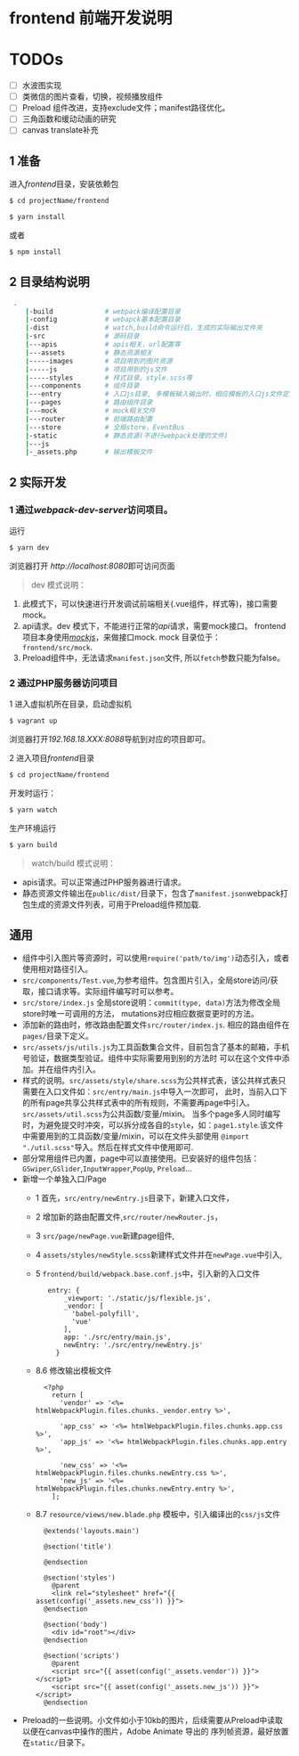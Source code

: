 # frontend 前端开发说明

# TODOs
- [ ] 水波图实现
- [ ] 类微信的图片查看，切换，视频播放组件
- [ ] Preload 组件改进，支持exclude文件；manifest路径优化。
- [ ] 三角函数和缓动动画的研究
- [ ] canvas translate补充

## 1 准备
进入*frontend*目录，安装依赖包
```bash
$ cd projectName/frontend
```

```bash
$ yarn install
```
或者
```bash
$ npm install
```

## 2 目录结构说明
```bash
 .
    |-build             # webpack编译配置目录
    |-config            # webapck基本配置目录
    |-dist              # watch,build命令运行后，生成的实际输出文件夹
    |-src               # 源码目录
    |---apis            # apis相关，url配置等
    |---assets          # 静态资源相关
    |-----images        # 项目用到的图片资源
    |-----js            # 项目用到的js文件
    |-----styles        # 样式目录。style.scss等
    |---components      # 组件目录
    |---entry           # 入口js目录, 多模板输入输出时，相应模板的入口js文件定义在这里
    |---pages           # 路由组件目录
    |---mock            # mock相关文件
    |---router          # 前端路由配置
    |---store           # 全局store，EventBus
    |-static            # 静态资源(不进行webpack处理的文件)
    |---js
    |-_assets.php       # 输出模板文件
```

## 2 实际开发
### 1 通过*webpack-dev-server*访问项目。

运行
```bash
$ yarn dev
```
浏览器打开 *http://localhost:8080*即可访问页面

> dev 模式说明：
1. 此模式下，可以快速进行开发调试前端相关(.vue组件，样式等)，接口需要mock。
2. api请求。dev 模式下，不能进行正常的*api*请求，需要mock接口。
frontend项目本身使用[*mockjs*](https://github.com/nuysoft/Mock/tree/refactoring)，来做接口mock.
mock 目录位于： `frontend/src/mock`. 
3. Preload组件中，无法请求`manifest.json`文件, 所以`fetch`参数只能为false。

### 2 通过PHP服务器访问项目
1 进入虚拟机所在目录，启动虚拟机
```bash
$ vagrant up
```
浏览器打开*192.168.18.XXX:8088*导航到对应的项目即可。

2 进入项目*frontend*目录

```bash
$ cd projectName/frontend
```

开发时运行：
```bash
$ yarn watch
```

生产环境运行
```bash
$ yarn build
```

> watch/build 模式说明：
- apis请求。可以正常通过PHP服务器进行请求。
- 静态资源文件输出在`public/dist/`目录下，包含了`manifest.json`webpack打包生成的资源文件列表，可用于Preload组件预加载.

## 通用
- 组件中引入图片等资源时，可以使用`require('path/to/img')`动态引入，或者使用相对路径引入。
- `src/components/Test.vue`,为参考组件。包含图片引入，全局store访问/获取，接口请求等。实际组件编写时可以参考。
- `src/store/index.js` 全局store说明：`commit(type, data)`方法为修改全局store时唯一可调用的方法，
mutations对应相应数据变更时的方法。
- 添加新的路由时，修改路由配置文件`src/router/index.js`. 相应的路由组件在`pages/`目录下定义。
- `src/assets/js/utils.js`为工具函数集合文件，目前包含了基本的邮箱，手机号验证，数据类型验证。组件中实际需要用到别的方法时
可以在这个文件中添加。并在组件内引入。
- 样式的说明。`src/assets/style/share.scss`为公共样式表，该公共样式表只需要在入口文件如：`src/entry/main.js`中导入一次即可，
此时，当前入口下的所有page共享公共样式表中的所有规则，不需要再page中引入。`src/assets/util.scss`为公共函数/变量/mixin。
当多个page多人同时编写时，为避免提交时冲突，可以拆分成各自的`style`，如：`page1.style`.该文件中需要用到的工具函数/变量/mixin，可以在文件头部使用
`@import "./util.scss"`导入。然后在样式文件中使用即可.
- 部分常用组件已内置，page中可以直接使用。已安装好的组件包括：`GSwiper`,`GSlider`,`InputWrapper`,`PopUp`, `Preload`...
- 新增一个单独入口/Page
  - 1  首先，`src/entry/newEntry.js`目录下，新建入口文件，
  - 2  增加新的路由配置文件,`src/router/newRouter.js`， 
  - 3  `src/page/newPage.vue`新建page组件,
  - 4  `assets/styles/newStyle.scss`新建样式文件并在`newPage.vue`中引入,
  - 5  `frontend/build/webpack.base.conf.js`中，引入新的入口文件
  
      ```
         entry: {
             _viewport: './static/js/flexible.js',
             _vendor: [
               'babel-polyfill',
               'vue'
             ],
             app: './src/entry/main.js',
             newEntry: './src/entry/newEntry.js'
           }
       ```
  - 8.6 修改输出模板文件
  
      ```
        <?php
          return [
            'vendor' => '<%= htmlWebpackPlugin.files.chunks._vendor.entry %>',
        
            'app_css' => '<%= htmlWebpackPlugin.files.chunks.app.css %>',
            'app_js' => '<%= htmlWebpackPlugin.files.chunks.app.entry %>',
        
            'new_css' => '<%= htmlWebpackPlugin.files.chunks.newEntry.css %>',
            'new_js' => '<%= htmlWebpackPlugin.files.chunks.newEntry.entry %>',
          ];
      ```
  - 8.7 `resource/views/new.blade.php` 模板中，引入编译出的`css/js`文件      
      ```
        @extends('layouts.main')
        
        @section('title')
          
        @endsection
        
        @section('styles')
          @parent
          <link rel="stylesheet" href="{{ asset(config('_assets.new_css')) }}">
        @endsection
        
        @section('body')
          <div id="root"></div>
        @endsection
        
        @section('scripts')
          @parent
          <script src="{{ asset(config('_assets.vendor')) }}"></script>
          <script src="{{ asset(config('_assets.new_js')) }}"></script>
        @endsection
      ```
- Preload的一些说明。小文件如小于10kb的图片，后续需要从Preload中读取以便在canvas中操作的图片，Adobe Animate 导出的
序列帧资源，最好放置在`static/`目录下。
